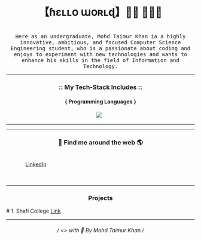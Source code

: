

   # <h1 align="center">【﻿ɦɛʟʟօ աօʀʟɖ】👋🏼 👨🏼‍💻<h1>
   
   
<p align="center">
  <samp> 
   Here as an undergraduate, Mohd Taimur Khan ia a highly innovative, ambitious, and focused Computer Science Engineering student, who is a passionate about coding and enjoys to experiment with new technologies and wants to enhance his skills in the field of Information and Technology.
</samp>

<hr>
<h3 align="center"> :: My Tech-Stack Includes :: </h3>

<h4 align='center'>{ Programming Languages }</h4>
<p align='center'>
  <img src="https://www.freepnglogos.com/uploads/javascript-png/png-javascript-badge-picture-8.png" />&nbsp;&nbsp;
</p>
<hr>

<hr>

<h3 align='center'>🔎 Find me around the web 🌎</h3>
<p><br>&nbsp;&nbsp;&nbsp;&nbsp;&nbsp;&nbsp;&nbsp;&nbsp;&nbsp;&nbsp;&nbsp;&nbsp;
   <a href="https://www.linkedin.com/in/mohd-taimur-khan-182076203/"> LinkedIn </a><br><br>&nbsp;&nbsp;&nbsp;&nbsp;&nbsp;&nbsp;&nbsp;&nbsp;&nbsp;&nbsp;&nbsp;&nbsp;
<p>
<hr>
<h3 align='center'> Projects</h3>
  # 1. Shafi College <a href="https://shaficollege.netlify.app"> Link </a>
           <hr>
<h6 align='center'>
  / <> with 🧡 By Mohd Taimur Khan /
